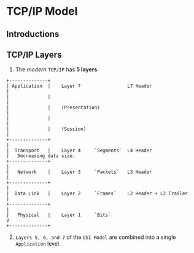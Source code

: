 # TCP/IP Model

## Introductions

## TCP/IP Layers

1. The _modern_ `TCP/IP` has __5 layers__.

```
+--------------+
| Application  |    Layer 7                 L7 Header                   |
|              |                                                        |
|              |    (Presentation)                                      |
|              |                                                        | 
|              |    (Session)                                           |
+--------------+                                                        |
|  Transport   |    Layer 4     `Segments`  L4 Header                   |   Decreasing data size.
+--------------+                                                        |
|   Network    |    Layer 3     `Packets`   L3 Header                   |
+--------------+                                                        |
|  Data Link   |    Layer 2     `Frames`    L2 Header + L2 Trailer      |
+--------------+                                                        |
|   Physical   |    Layer 1     `Bits`                                  V
+--------------+
```

2. `Layers 5, 6, and 7` of the `OSI Model` are combined into a single `Application` level. 